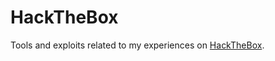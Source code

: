 # HackTheBox
Tools and exploits related to my experiences on [HackTheBox](https://www.hackthebox.com/).
